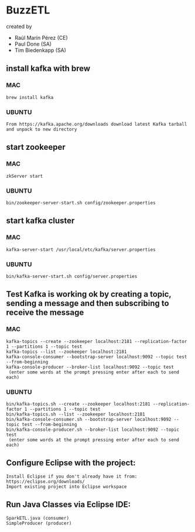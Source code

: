 # BuzzETL
created by 
- Raúl Marín Pérez (CE)
- Paul Done (SA)
- Tim Biedenkapp (SA)

## install kafka with brew
### MAC
    brew install kafka
### UBUNTU
    From https://kafka.apache.org/downloads download latest Kafka tarball and unpack to new directory
    
## start zookeeper
### MAC
    zkServer start
### UBUNTU
    bin/zookeeper-server-start.sh config/zookeeper.properties

## start kafka cluster
### MAC
    kafka-server-start /usr/local/etc/kafka/server.properties
### UBUNTU
    bin/kafka-server-start.sh config/server.properties

## Test Kafka is working ok by creating a topic, sending a message and then subscribing to receive the message
### MAC
	kafka-topics --create --zookeeper localhost:2181 --replication-factor 1 --partitions 1 --topic test
	kafka-topics --list --zookeeper localhost:2181
    kafka-console-consumer --bootstrap-server localhost:9092 --topic test --from-beginning
    kafka-console-producer --broker-list localhost:9092 --topic test
     (enter some words at the prompt pressing enter after each to send each)
### UBUNTU
    bin/kafka-topics.sh --create --zookeeper localhost:2181 --replication-factor 1 --partitions 1 --topic test
    bin/kafka-topics.sh --list --zookeeper localhost:2181
    bin/kafka-console-consumer.sh --bootstrap-server localhost:9092 --topic test --from-beginning
    bin/kafka-console-producer.sh --broker-list localhost:9092 --topic test
     (enter some words at the prompt pressing enter after each to send each)


## Configure Eclipse with the project:
	Install Eclipse if you don't already have it from: https://eclipse.org/downloads/
	Import existing project into Eclipse workspace

## Run Java Classes via Eclipse IDE:
    SparkETL.java (consumer)
    SimpleProducer (producer)
